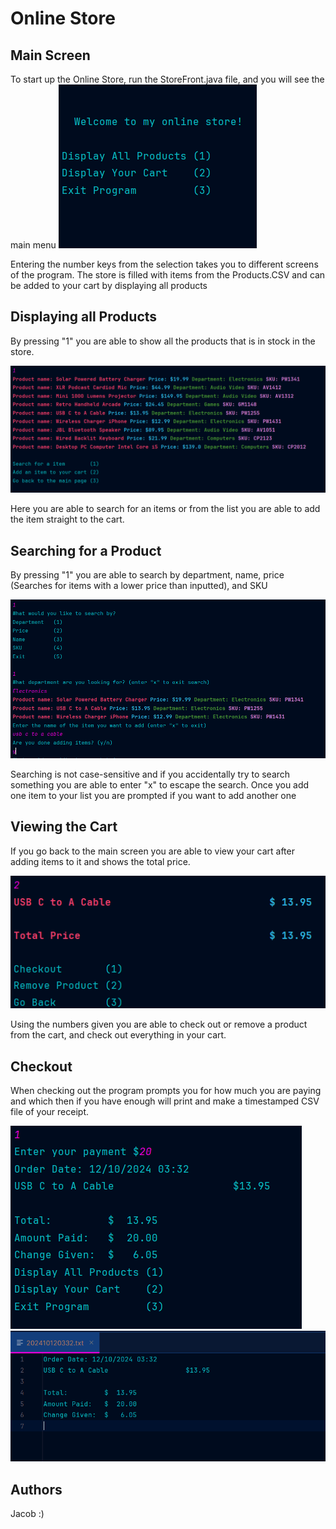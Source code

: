 # Online Store

## Main Screen

To start up the Online Store, run the StoreFront.java file, and you will see the main menu
![Image](MainScreen.png "Picture of the main screen")

Entering the number keys from the selection takes you to different screens of the program. The store is filled with
items from the Products.CSV and can be added to your cart by displaying all products

## Displaying all Products

By pressing "1" you are able to show all the products that is in stock in the store.

![Image](DisplayAllProducts.png "Displaying all of the products")

Here you are able to search for an items or from the list you are able to add the item straight to the cart.

## Searching for a Product

By pressing "1" you are able to search by department, name, price (Searches for items with a lower price than inputted),
and SKU

![Image](Searching.png "Shows a search by departments")

Searching is not case-sensitive and if you accidentally try to search something you are
able to enter "x" to escape the search. Once you add one item to your list you are prompted if you want to add another
one

## Viewing the Cart

If you go back to the main screen you are able to view your cart after adding items to it and shows the total price.

![Image](CartScreen.png "Shows the cart screen with a item in it")


Using the numbers given you are able to check out or remove a product from the cart, and check out everything 
in your cart.

## Checkout 

When checking out the program prompts you for how much you are paying and which then if you have enough will print and make a timestamped CSV file of your receipt.

![Image](RecieptTerminal.png "Shows the terminal of the reciept")
![Image](ReceiptFile.png "Shows the CSV file fo the receipt")

## Authors
Jacob :)
